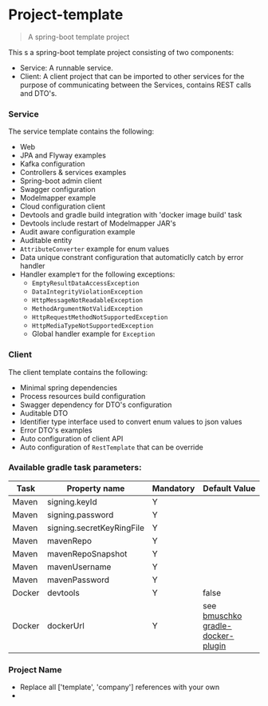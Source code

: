 # Project-template
> A spring-boot template project

This s a spring-boot template project consisting of two components:
* Service: A runnable service.
* Client: A client project that can be imported to other services for the purpose of communicating between the Services, contains REST calls and DTO's.

### Service
The service template contains the following:
* Web
* JPA and Flyway examples
* Kafka configuration
* Controllers & services examples
* Spring-boot admin client
* Swagger configuration
* Modelmapper example
* Cloud configuration client
* Devtools and gradle build integration with 'docker image build' task
* Devtools include restart of Modelmapper JAR's
* Audit aware configuration example
* Auditable entity
* `AttributeConverter` example for enum values
* Data unique constrant configuration that automaticlly catch by error handler
* Handler exampleד for the following exceptions:
    * `EmptyResultDataAccessException`
    * `DataIntegrityViolationException`
    * `HttpMessageNotReadableException`
    * `MethodArgumentNotValidException`
    * `HttpRequestMethodNotSupportedException`
    * `HttpMediaTypeNotSupportedException`
    * Global handler example for `Exception`

### Client
The client template contains the following:
* Minimal spring dependencies
* Process resources build configuration
* Swagger dependency for DTO's configuration
* Auditable DTO
* Identifier type interface used to convert enum values to json values
* Error DTO's examples
* Auto configuration of client API
* Auto configuration of `RestTemplate` that can be override

### Available gradle task parameters:
| Task | Property name | Mandatory | Default Value |
|------|---------------|-----------|---------------|
|Maven |signing.keyId|Y|                           |
|Maven |signing.password|Y|                 |
|Maven |signing.secretKeyRingFile|Y|      |
|Maven |mavenRepo|Y|                        |
|Maven |mavenRepoSnapshot|Y|                 |
|Maven |mavenUsername|Y|                     |
|Maven |mavenPassword|Y|                     |
|Docker |devtools|Y|false|
|Docker |dockerUrl|Y|see [bmuschko gradle-docker-plugin](https://github.com/bmuschko/gradle-docker-plugin)|

### Project Name
* Replace all ['template', 'company'] references with your own
*  
